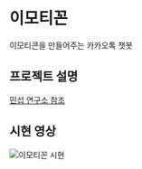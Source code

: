 # 이모티꼰
이모티콘을 만들어주는 카카오톡 챗봇
## 프로젝트 설명
[민섭 연구소 참조](https://song1031.github.io/projects/emotikkon/)
## 시현 영상
![이모티꼰 시현](https://github.com/sonG1031/emotiKkon/assets/89231187/b1938d6d-c5e8-4c43-926d-2e92537adb84)
